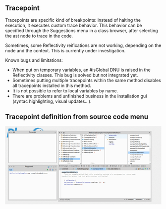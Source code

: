 ## Tracepoint
Tracepoints are specific kind of breakpoints: instead of halting the execution, it executes custom trace behavior. This behavior can be specified through the Suggestions menu in a class browser, after selecting the ast node to trace in the code.

Sometimes, some Reflectivity reifications are not working, depending on the node and the context. This is currently under investigation.

Known bugs and limitations: 
- When put on temporary variables, an #isGlobal DNU is raised in the Reflectivity classes. This bug is solved but not integrated yet.
- Sometimes putting multiple tracepoints within the same method disables all tracepoints installed in this method.
- It is not possible to refer to local variables by name.
- There are problems and unfinished business in the installation gui (syntac highlighting, visual updates...).

## Tracepoint definition from source code menu
![alt text](https://github.com/StevenCostiou/Pharo-Tracepoint/blob/master/tracepoint-video.gif)
